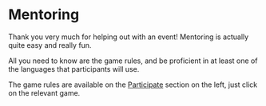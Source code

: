 # Mentoring

Thank you very much for helping out with an event! Mentoring is actually quite easy and really fun.

All you need to know are the game rules, and be proficient in at least one of the languages that participants will use.

The game rules are available on the [Participate](/sections/participate/index.md) section on the left, just click on the relevant game.